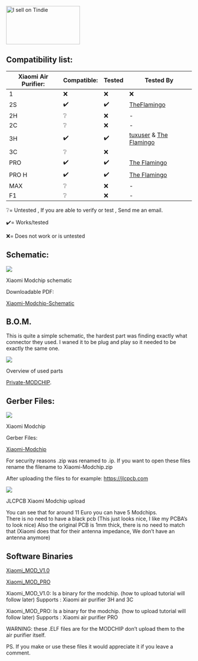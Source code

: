 <a href="https://www.tindie.com/stores/theflamingo/?ref=offsite_badges&utm_source=sellers_TheFlamingo&utm_medium=badges&utm_campaign=badge_large"><img src="https://d2ss6ovg47m0r5.cloudfront.net/badges/tindie-larges.png" alt="I sell on Tindie" width="200" height="104"></a>



## Compatibility list:

|   Xiaomi Air Purifier:         |Compatible:	| Tested| Tested By                         
|----------------|-------------------------------|-----------------------------|-----------------------------|
|1|❌|❌|❌
|2S|✔️|✔️|[TheFlamingo](https://github.com/Flamingo-tech)    
|2H|❔|❌|-
|2C|❔|❌|-       
|3H|✔️|✔️| [tuxuser](https://github.com/tuxuser) & [The Flamingo](https://github.com/Flamingo-tech)
|3C|❔|❌|
|PRO|✔️|✔️|  [The Flamingo](https://github.com/Flamingo-tech)    
|PRO H|✔️|✔️| [The Flamingo](https://github.com/Flamingo-tech)
|MAX|❔|❌|-
|F1|❔|❌|-

❔= Untested , If you are able to verify or test , Send me an email.

✔️= Works/tested

❌= Does not work or is untested


## Schematic:

![](https://flamingo-tech.nl/wp-content/uploads/2021/07/image-30.png)

Xiaomi Modchip schematic

Downloadable PDF:

[Xiaomi-Modchip-Schematic](https://flamingo-tech.nl/wp-content/uploads/2021/07/Xiaomi-Modchip-Schematic-1.pdf)
## B.O.M.

This is quite a simple schematic, the hardest part was finding exactly what connector they used. I waned it to be plug and play so it needed to be exactly the same one.

![](https://flamingo-tech.nl/wp-content/uploads/2021/07/image-31-1024x167.png)

Overview of used parts

[Private-MODCHIP](https://flamingo-tech.nl/wp-content/uploads/2021/07/Private-MODCHIP-1.xlsx).

## Gerber Files:

![](https://flamingo-tech.nl/wp-content/uploads/2021/07/image-32-1024x513.png)

Xiaomi Modchip

Gerber Files:  

[Xiaomi-Modchip](https://flamingo-tech.nl/wp-content/uploads/2021/07/Xiaomi-Modchip.ip)

For security reasons .zip was renamed to .ip. If you want to open these files rename the filename to Xiaomi-Modchip.zip

After uploading the files to for example:  [h](https://jlcpcb.com/)[ttps://jlcpcb.com](https://jlcpcb.com/)

![](https://flamingo-tech.nl/wp-content/uploads/2021/07/image-33-1024x365.png)

JLCPCB Xiaomi Modchip upload

You can see that for around 11 Euro you can have 5 Modchips.  
There is no need to have a black pcb (This just looks nice, I like my PCBA’s to look nice) Also the original PCB is 1mm thick, there is no need to match that (Xiaomi does that for their antenna impedance, We don’t have an antenna anymore)

## Software Binaries

[Xiaomi_MOD_V1.0](https://flamingo-tech.nl/wp-content/uploads/2021/07/Xiaomi_MOD_V1.0-2.elf)

[Xiaomi_MOD_PRO](https://flamingo-tech.nl/wp-content/uploads/2021/07/Xiaomi_MOD_PRO.elf)

Xiaomi_MOD_V1.0: Is a binary for the modchip. (how to upload tutorial will follow later) Supports : Xiaomi air purifier 3H and 3C

Xiaomi_MOD_PRO: Is a binary for the modchip. (how to upload tutorial will follow later) Supports : Xiaomi air purifier PRO

WARNING: these .ELF files are for the MODCHIP don’t upload them to the air purifier itself.

PS. If you make or use these files it would appreciate it if you leave a comment.
